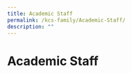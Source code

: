 ```yaml
---
title: Academic Staff
permalink: /kcs-family/Academic-Staff/
description: ""
---
```

Academic Staff
==============